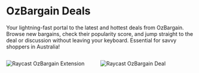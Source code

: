 # OzBargain Deals

Your lightning-fast portal to the latest and hottest deals from OzBargain. Browse new bargains, check their popularity score, and jump straight to the deal or discussion without leaving your keyboard. Essential for savvy shoppers in Australia!

<div style="display: grid; grid-template-columns: repeat(2, minmax(0, 1fr));">
  
![Raycast OzBargain Extension](https://i.imgur.com/mAEilxx.png)
  
![Raycast OzBargain Deal](https://i.imgur.com/24dchpU.png)

</div>
